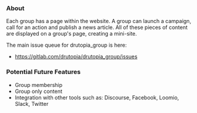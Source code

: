 <!-- writeme -->

### About

Each group has a page within the website. A group can launch a campaign, call for
an action and publish a news article. All of these pieces of content are displayed
on a group's page, creating a mini-site.

The main issue queue for drutopia_group is here:
* https://gitlab.com/drutopia/drutopia_group/issues

### Potential Future Features

* Group membership
* Group only content
* Integration with other tools such as: Discourse, Facebook, Loomio, Slack, Twitter

